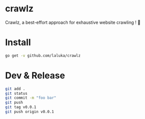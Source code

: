 # crawlz

Crawlz, a best-effort approach for exhaustive website crawling ! 🌹


# Install

```bash
go get -v github.com/laluka/crawlz
```


# Dev & Release

```bash
git add .
git status
git commit -m "foo bar"
git push
git tag v0.0.1
git push origin v0.0.1
```
